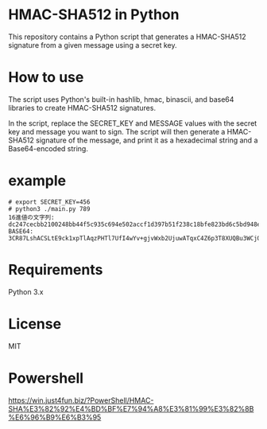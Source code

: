 # HMAC-SHA512 in Python
This repository contains a Python script that generates a HMAC-SHA512 signature from a given message using a secret key.

# How to use
The script uses Python's built-in hashlib, hmac, binascii, and base64 libraries to create HMAC-SHA512 signatures.

In the script, replace the SECRET_KEY and MESSAGE values with the secret key and message you want to sign. The script will then generate a HMAC-SHA512 signature of the message, and print it as a hexadecimal string and a Base64-encoded string.

# example
```
# export SECRET_KEY=456
# python3 ./main.py 789 
16進値の文字列:
dc247cecbb2100248bb44f5c935c694e502accf1d397b51f238c18bfe823bd6c5bd948eec004eac42e19ea9dd3f1751006edd60a3437c282785170b235db6ecc
BASE64:
3CR87LshACSLtE9ck1xpTlAqzPHTl7UfI4wYv+gjvWxb2UjuwATqxC4Z6p3T8XUQBu3WCjQ3woJ4UXCyNdtuzA==
```

# Requirements
Python 3.x

# License
MIT

# Powershell
https://win.just4fun.biz/?PowerShell/HMAC-SHA%E3%82%92%E4%BD%BF%E7%94%A8%E3%81%99%E3%82%8B%E6%96%B9%E6%B3%95